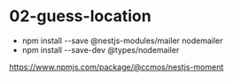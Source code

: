 # 02-guess-location


- npm install --save @nestjs-modules/mailer nodemailer
- npm install --save-dev @types/nodemailer


https://www.npmjs.com/package/@ccmos/nestjs-moment